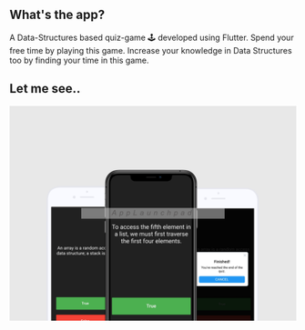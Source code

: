 ## What's the app?
A Data-Structures based quiz-game 🕹 developed using Flutter.
Spend your free time by playing this game. Increase your knowledge in Data Structures too by finding your time in this game.

## Let me see..
![StructData](https://github.com/RahulMahesh62/StructData-A-flutter-game-for-CS-Geeks/blob/master/android/mockup.png)
